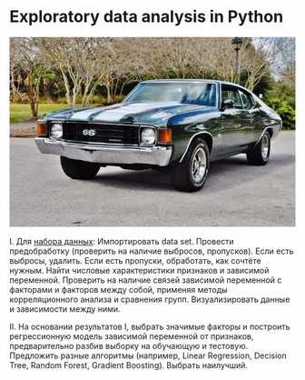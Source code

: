 # Exploratory data analysis in Python

![chevrolet chevelle malibu](/pic/img-chevrole.jpg)

I. Для [набора данных](https://archive.ics.uci.edu/ml/datasets/auto+mpg "Auto MPG Data Set"):
Импортировать data set.
Провести предобработку (проверить на наличие выбросов, пропусков). Если есть выбросы, удалить. Если есть пропуски, обработать, как сочтёте нужным.
Найти числовые характеристики признаков и зависимой переменной.
Проверить на наличие связей зависимой переменной с факторами и факторов между собой, применяя методы корреляционного анализа и сравнения групп.
Визуализировать данные и зависимости между ними.

II. На основании результатов I, выбрать значимые факторы и построить регрессионную модель зависимой переменной от признаков, предварительно разбив выборку на обучающую и тестовую.
Предложить разные алгоритмы (например, Linear Regression, Decision Tree, Random Forest, Gradient Boosting). Выбрать наилучший.
